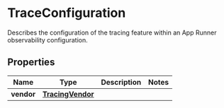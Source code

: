 

# TraceConfiguration

Describes the configuration of the tracing feature within an App Runner observability configuration.

## Properties

| Name | Type | Description | Notes |
|------------ | ------------- | ------------- | -------------|
|**vendor** | [**TracingVendor**](TracingVendor.md) |  |  |




